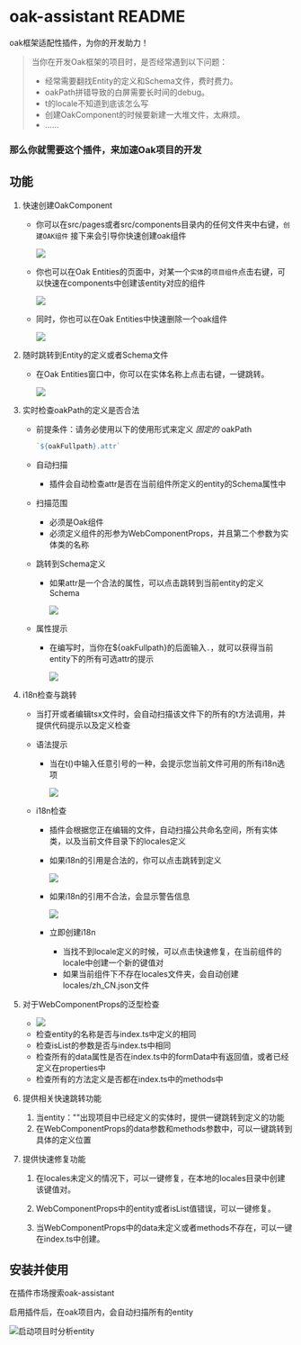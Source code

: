 # oak-assistant README

oak框架适配性插件，为你的开发助力！

> 当你在开发Oak框架的项目时，是否经常遇到以下问题：
>
> - 经常需要翻找Entity的定义和Schema文件，费时费力。
> - oakPath拼错导致的白屏需要长时间的debug。
> - t的locale不知道到底该怎么写
> - 创建OakComponent的时候要新建一大堆文件，太麻烦。
> - ......

### 那么你就需要这个插件，来加速Oak项目的开发

## 功能

1. 快速创建OakComponent

   - 你可以在src/pages或者src/components目录内的任何文件夹中右键，`创建OAK组件` 接下来会引导你快速创建oak组件

     ![](https://cdn.jsdelivr.net/gh/pqcqaq/imageSource/upload/20241021113922.png)

   - 你也可以在Oak Entities的页面中，对某一个`实体`的`项目组件`点击右键，可以快速在components中创建该entity对应的组件

     ![](https://cdn.jsdelivr.net/gh/pqcqaq/imageSource/upload/20241021114028.png)

   - 同时，你也可以在Oak Entities中快速删除一个oak组件

     ![](https://cdn.jsdelivr.net/gh/pqcqaq/imageSource/upload/20241021114054.png)

2. 随时跳转到Entity的定义或者Schema文件

   - 在Oak Entities窗口中，你可以在实体名称上点击右键，一键跳转。

     ![](https://cdn.jsdelivr.net/gh/pqcqaq/imageSource/upload/20241021114222.png)

3. 实时检查oakPath的定义是否合法

   - 前提条件：请务必使用以下的使用形式来定义 *固定的* oakPath

     ```ts
     `${oakFullpath}.attr`
     ```

     

   - 自动扫描

     - 插件会自动检查attr是否在当前组件所定义的entity的Schema属性中

   - 扫描范围

     - 必须是Oak组件
     - 必须定义组件的形参为WebComponentProps，并且第二个参数为实体类的名称

   - 跳转到Schema定义

     - 如果attr是一个合法的属性，可以点击跳转到当前entity的定义Schema

       ![](https://cdn.jsdelivr.net/gh/pqcqaq/imageSource/upload/20241021114711.png)
     
   - 属性提示

     - 在编写时，当你在${oakFullpath}的后面输入`.`，就可以获得当前entity下的所有可选attr的提示

       ![](https://cdn.jsdelivr.net/gh/pqcqaq/imageSource/upload/202410232240998.png)
       
       
       
       

4. i18n检查与跳转

   - 当打开或者编辑tsx文件时，会自动扫描该文件下的所有的t方法调用，并提供代码提示以及定义检查

   - 语法提示

     - 当在t()中输入任意引号的一种，会提示您当前文件可用的所有i18n选项

       ![](https://cdn.jsdelivr.net/gh/pqcqaq/imageSource/upload/20241021115215.png)

   - i18n检查

     - 插件会根据您正在编辑的文件，自动扫描公共命名空间，所有实体类，以及当前文件目录下的locales定义

     - 如果i18n的引用是合法的，你可以点击跳转到定义

       ![](https://cdn.jsdelivr.net/gh/pqcqaq/imageSource/upload/20241021115358.png)

     - 如果i18n的引用不合法，会显示警告信息

       ![](https://cdn.jsdelivr.net/gh/pqcqaq/imageSource/upload/20241021115449.png)
       
     - 立即创建i18n
     
       - 当找不到locale定义的时候，可以点击快速修复，在当前组件的locale中创建一个新的键值对
       - 如果当前组件下不存在locales文件夹，会自动创建locales/zh_CN.json文件

5. 对于WebComponentProps的泛型检查

   - ![](https://cdn.jsdelivr.net/gh/pqcqaq/imageSource/upload/202410232243249.png)
   - 检查entity的名称是否与index.ts中定义的相同
   - 检查isList的参数是否与index.ts中相同
   - 检查所有的data属性是否在index.ts中的formData中有返回值，或者已经定义在properties中
   - 检查所有的方法定义是否都在index.ts中的methods中

6. 提供相关快速跳转功能

   1. 当entity：""出现项目中已经定义的实体时，提供一键跳转到定义的功能
   2. 在WebComponentProps的data参数和methods参数中，可以一键跳转到具体的定义位置

7. 提供快速修复功能

   1. 在locales未定义的情况下，可以一键修复，在本地的locales目录中创建该键值对。

   2. WebComponentProps中的entity或者isList值错误，可以一键修复。

   3. 当WebComponentProps中的data未定义或者methods不存在，可以一键在index.ts中创建。

      


## 安装并使用

在插件市场搜索oak-assistant

启用插件后，在oak项目内，会自动扫描所有的entity



![启动项目时分析entity](https://cdn.jsdelivr.net/gh/pqcqaq/imageSource/upload/20241021113726.png)

